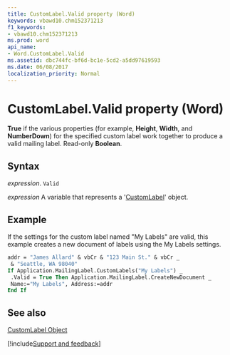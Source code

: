 ```yaml
---
title: CustomLabel.Valid property (Word)
keywords: vbawd10.chm152371213
f1_keywords:
- vbawd10.chm152371213
ms.prod: word
api_name:
- Word.CustomLabel.Valid
ms.assetid: dbc744fc-bf6d-bc1e-5cd2-a5dd97619593
ms.date: 06/08/2017
localization_priority: Normal
---
```



# CustomLabel.Valid property (Word)

 **True** if the various properties (for example, **Height**, **Width**, and **NumberDown**) for the specified custom label work together to produce a valid mailing label. Read-only **Boolean**.


## Syntax

_expression_. `Valid`

_expression_ A variable that represents a '[CustomLabel](Word.CustomLabel.md)' object.


## Example

If the settings for the custom label named "My Labels" are valid, this example creates a new document of labels using the My Labels settings.


```vb
addr = "James Allard" & vbCr & "123 Main St." & vbCr _ 
 & "Seattle, WA 98040" 
If Application.MailingLabel.CustomLabels("My Labels") _ 
 .Valid = True Then Application.MailingLabel.CreateNewDocument _ 
 Name:="My Labels", Address:=addr 
End If
```


## See also


[CustomLabel Object](Word.CustomLabel.md)

[!include[Support and feedback](~/includes/feedback-boilerplate.md)]